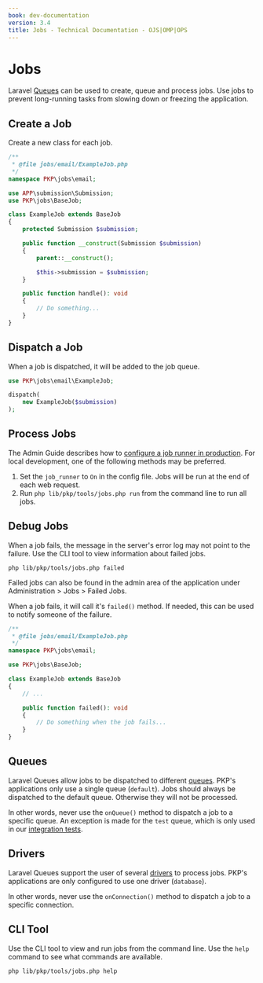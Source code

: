 ```yaml
---
book: dev-documentation
version: 3.4
title: Jobs - Technical Documentation - OJS|OMP|OPS
---
```


# Jobs

Laravel [Queues](https://laravel.com/docs/9.x/queues) can be used to create, queue and process jobs. Use jobs to prevent long-running tasks from slowing down or freezing the application.

## Create a Job

Create a new class for each job.

```php
/**
 * @file jobs/email/ExampleJob.php
 */
namespace PKP\jobs\email;

use APP\submission\Submission;
use PKP\jobs\BaseJob;

class ExampleJob extends BaseJob
{
    protected Submission $submission;

    public function __construct(Submission $submission)
    {
        parent::__construct();

        $this->submission = $submission;
    }

    public function handle(): void
    {
        // Do something...
    }
}
```

## Dispatch a Job

When a job is dispatched, it will be added to the job queue.

```php
use PKP\jobs\email\ExampleJob;

dispatch(
    new ExampleJob($submission)
);
```

## Process Jobs

The Admin Guide describes how to [configure a job runner in production](/admin-guide/en/deploy#job-runner). For local development, one of the following methods may be preferred.

1. Set the `job_runner` to `On` in the config file. Jobs will be run at the end of each web request.
2. Run `php lib/pkp/tools/jobs.php run` from the command line to run all jobs.

## Debug Jobs

When a job fails, the message in the server's error log may not point to the failure. Use the CLI tool to view information about failed jobs.

```
php lib/pkp/tools/jobs.php failed
```

Failed jobs can also be found in the admin area of the application under Administration > Jobs > Failed Jobs.

When a job fails, it will call it's `failed()` method. If needed, this can be used to notify someone of the failure.

```php
/**
 * @file jobs/email/ExampleJob.php
 */
namespace PKP\jobs\email;

use PKP\jobs\BaseJob;

class ExampleJob extends BaseJob
{
    // ...

    public function failed(): void
    {
        // Do something when the job fails...
    }
}
```

## Queues

Laravel Queues allow jobs to be dispatched to different [queues](https://laravel.com/docs/9.x/queues#dispatching-to-a-particular-queue). PKP's applications only use a single queue (`default`). Jobs should always be dispatched to the default queue. Otherwise they will not be processed.

In other words, never use the `onQueue()` method to dispatch a job to a specific queue. An exception is made for the `test` queue, which is only used in our [integration tests](/dev/testing/en/continuous-integration).

## Drivers

Laravel Queues support the user of several [drivers](https://laravel.com/docs/9.x/queues#driver-prerequisites) to process jobs. PKP's applications are only configured to use one driver (`database`).

In other words, never use the `onConnection()` method to dispatch a job to a specific connection.

## CLI Tool

Use the CLI tool to view and run jobs from the command line. Use the `help` command to see what commands are available.

```
php lib/pkp/tools/jobs.php help
```